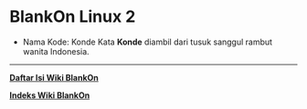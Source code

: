 # BlankOn Linux 2
* Nama Kode: Konde
  Kata **Konde** diambil dari tusuk sanggul rambut wanita Indonesia.


---
[**Daftar Isi Wiki BlankOn**](/DaftarIsi/README.md)
 
[**Indeks Wiki BlankOn**](/Indeks.md)



